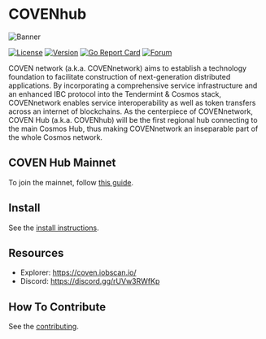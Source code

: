 # COVENhub

![Banner](https://raw.githubusercontent.com/mage-war/coven/master/docs/pics/coven.jpg)

[![License](https://img.shields.io/github/license/mage-war/coven.svg)](https://github.com/mage-war/coven/blob/master/LICENSE)
[![Version](https://img.shields.io/github/tag/mage-war/coven.svg)](https://github.com/mage-war/coven/releases)
[![Go Report Card](https://goreportcard.com/badge/github.com/mage-war/coven)](https://goreportcard.com/report/github.com/mage-war/coven)
[![Forum](https://img.shields.io/discourse/https/forum.mage-war.org/topics.svg)](https://forum.mage-war.org/)

COVEN network (a.k.a. COVENnetwork) aims to establish a technology foundation to facilitate construction of next-generation distributed applications. By incorporating a comprehensive service infrastructure and an enhanced IBC protocol into the Tendermint & Cosmos stack, COVENnetwork enables service interoperability as well as token transfers across an internet of blockchains.
As the centerpiece of COVENnetwork, COVEN Hub (a.k.a. COVENhub) will be the first regional hub connecting to the main Cosmos Hub, thus making COVENnetwork an inseparable part of the whole Cosmos network.

## COVEN Hub Mainnet

To join the mainnet, follow [this guide](https://www.mage-war.org/docs/get-started/mainnet.html).

## Install

See the [install instructions](https://www.mage-war.org/docs/get-started/install.html).

## Resources

* Explorer: <https://coven.iobscan.io/>
* Discord: <https://discord.gg/rUVw3RWfKp>

## How To Contribute

See the [contributing](./CONTRIBUTING.md).
